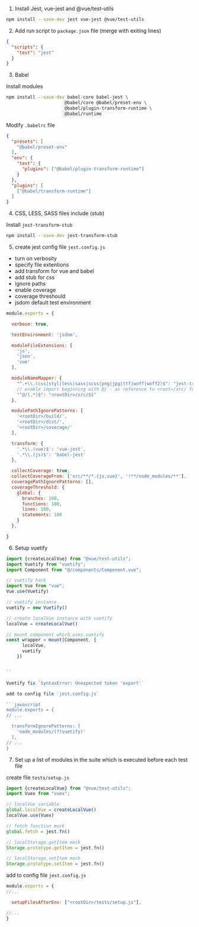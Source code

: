 1. Install Jest, vue-jest and @vue/test-utils
```bash
npm install --save-dev jest vue-jest @vue/test-utils
```

2. Add run script to `package.json` file (merge with exiting lines)
```json
{
  "scripts": {
    "test": "jest"
  }
}
```

3. Babel

Install modules

```bash
npm install --save-dev babel-core babel-jest \
                      @babel/core @babel/preset-env \
                      @babel/plugin-transform-runtime \
                      @babel/runtime
```

Modify `.babelrc` file

```json
{
  "presets": [
    "@babel/preset-env"
  ],
  "env": {
    "test": {
      "plugins": ["@babel/plugin-transform-runtime"]
    }
  },
  "plugins": [
    ["@babel/transform-runtime"]
  ]
}
```

4. CSS, LESS, SASS files include (stub)

Install `jest-transform-stub`

```bash
npm install --save-dev jest-transform-stub
```

5. create jest config file `jest.config.js`
  * turn on verbosity
  * specify file extentions
  * add transform for vue and babel
  * add stub for css
  * ignore paths
  * enable coverage
  * coverage threshould
  * jsdom default test environment
 
```javascript
module.exports = {

  verbose: true,

  testEnvironment: 'jsdom',

  moduleFileExtensions: [
    'js',
    'json',
    'vue'
  ],

  moduleNameMapper: {
    "^.+\\.(css|styl|less|sass|scss|png|jpg|ttf|woff|woff2)$": "jest-transform-stub",
    // enable import beginning with @/ - as reference to <root>/src/ folder
    "^@/(.*)$": "<rootDir>/src/$1"
  },

  modulePathIgnorePatterns: [
    '<rootDir>/build/',
    '<rootDir>/dist/',
    '<rootDir>/coverage/'
  ],

  transform: {
    '.*\\.(vue)$': 'vue-jest',
    '.*\\.(js)$': 'babel-jest'
  },

  collectCoverage: true,
  collectCoverageFrom: ['src/**/*.{js,vue}', '!**/node_modules/**'],
  coveragePathIgnorePatterns: [],
  coverageThreshold: {
    global: {
      branches: 100,
      functions: 100,
      lines: 100,
      statements: 100
    }
  },

}

```

6. Setup vuetify

```javascript
import {createLocalVue} from "@vue/test-utils";
import Vuetify from "vuetify";
import Component from "@/components/Component.vue";

// vuetify hack
import Vue from "vue";
Vue.use(Vuetify)

// vuetify instance
vuetify = new Vuetify()

// create localVue instance with vuetify
localVue = createLocalVue()

// mount component which uses vuetify
const wrapper = mount(Component, {
      localVue,
      vuetify
    })


``

Vuetify fix `SyntaxError: Unexpected token 'export'`

add to config file `jest.config.js`

```javascript
module.exports = {
// ...

  transformIgnorePatterns: [
    'node_modules/(?!vuetify)'
  ],
// ...
}
```

7. Set up a list of modules in the suite which is executed before each test file

create file `tests/setup.js`

```javascript
import {createLocalVue} from "@vue/test-utils";
import Vuex from "vuex";

// localVue variable
global.localVue = createLocalVue()
localVue.use(Vuex)

// fetch function mock
global.fetch = jest.fn()

// localStorage.getItem mock
Storage.prototype.getItem = jest.fn()

// localStorage.setItem mock
Storage.prototype.setItem = jest.fn()

```

add to config file `jest.config.js`

```javascript
module.exports = {
//...

  setupFilesAfterEnv: ["<rootDir>/tests/setup.js"],

//...
}
```
